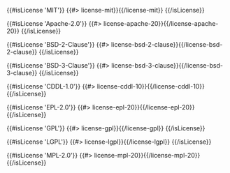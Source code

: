 {{#isLicense 'MIT'}}
{{#> license-mit}}{{/license-mit}}
{{/isLicense}}

{{#isLicense 'Apache-2.0'}}
{{#> license-apache-20}}{{/license-apache-20}}
{{/isLicense}}

{{#isLicense 'BSD-2-Clause'}}
{{#> license-bsd-2-clause}}{{/license-bsd-2-clause}}
{{/isLicense}}

{{#isLicense 'BSD-3-Clause'}}
{{#> license-bsd-3-clause}}{{/license-bsd-3-clause}}
{{/isLicense}}

{{#isLicense 'CDDL-1.0'}}
{{#> license-cddl-10}}{{/license-cddl-10}}
{{/isLicense}}

{{#isLicense 'EPL-2.0'}}
{{#> license-epl-20}}{{/license-epl-20}}
{{/isLicense}}

{{#isLicense 'GPL'}}
{{#> license-gpl}}{{/license-gpl}}
{{/isLicense}}

{{#isLicense 'LGPL'}}
{{#> license-lgpl}}{{/license-lgpl}}
{{/isLicense}}

{{#isLicense 'MPL-2.0'}}
{{#> license-mpl-20}}{{/license-mpl-20}}
{{/isLicense}}